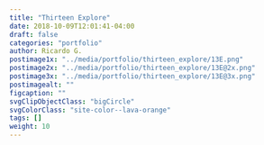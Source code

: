 ```yaml
---
title: "Thirteen Explore"
date: 2018-10-09T12:01:41-04:00
draft: false
categories: "portfolio"
author: Ricardo G.
postimage1x: "../media/portfolio/thirteen_explore/13E.png"
postimage2x: "../media/portfolio/thirteen_explore/13E@2x.png"
postimage3x: "../media/portfolio/thirteen_explore/13E@3x.png"
postimagealt: ""
figcaption: ""
svgClipObjectClass: "bigCircle"
svgColorClass: "site-color--lava-orange"
tags: []
weight: 10
---
```

